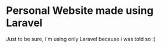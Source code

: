 # Personal Website made using Laravel

Just to be sure, i'm using only Laravel because i was told so :)

